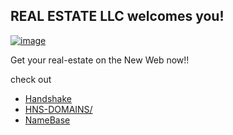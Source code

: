 ## REAL ESTATE LLC welcomes you!

[![image](https://user-images.githubusercontent.com/37987346/101999396-a37e4380-3caa-11eb-8cc6-e61fb53c7855.png)](http://shapereality.innerinetcompany.hns.to/)

Get your real-estate on the New Web now!! 

check out
- [Handshake](https://handshake.org/)
- [HNS-DOMAINS/](http://home.hns-domains.hns.to/)
- [NameBase](https://namebase.io/)
